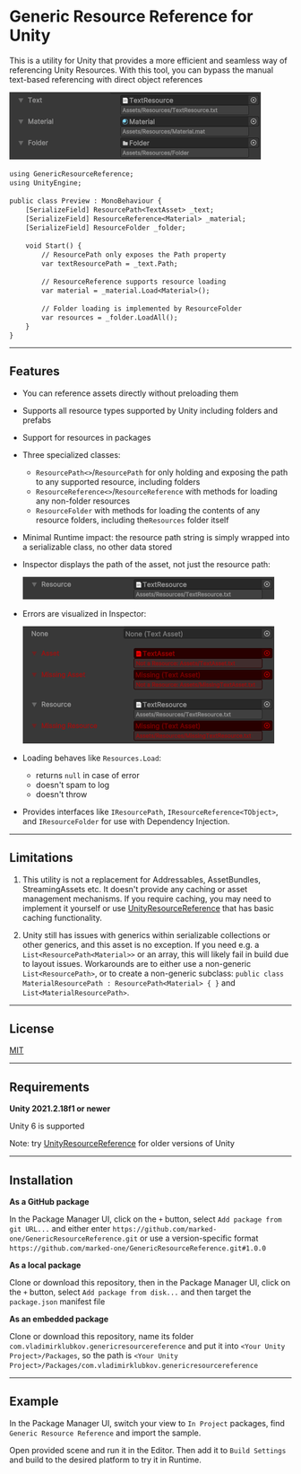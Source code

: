 # Generic Resource Reference for Unity

This is a utility for Unity that provides a more efficient and seamless way of referencing Unity Resources. With this tool, you can bypass the manual text-based referencing with direct object references

![Preview](Documentation~/Preview.png)

```
using GenericResourceReference;
using UnityEngine;

public class Preview : MonoBehaviour {
    [SerializeField] ResourcePath<TextAsset> _text;
    [SerializeField] ResourceReference<Material> _material;
    [SerializeField] ResourceFolder _folder;

    void Start() {
        // ResourcePath only exposes the Path property
        var textResourcePath = _text.Path;
        
        // ResourceReference supports resource loading
        var material = _material.Load<Material>();
        
        // Folder loading is implemented by ResourceFolder
        var resources = _folder.LoadAll(); 
    }
}
```

---

## Features

- You can reference assets directly without preloading them
- Supports all resource types supported by Unity including folders and prefabs
- Support for resources in packages
- Three specialized classes:
  - `ResourcePath<>`/`ResourcePath` for only holding and exposing the path to any supported resource, including folders
  - `ResourceReference<>`/`ResourceReference` with methods for loading any non-folder resources
  - `ResourceFolder` with methods for loading the contents of any resource folders, including the`Resources` folder itself
- Minimal Runtime impact: the resource path string is simply wrapped into a serializable class, no other data stored
- Inspector displays the path of the asset, not just the resource path:

  ![AssetPath](Documentation~/AssetPath.png)

- Errors are visualized in Inspector:

  ![ErrorVisuals](Documentation~/ErrorVisuals.png)

- Loading behaves like `Resources.Load`:
  - returns `null` in case of error
  - doesn't spam to log
  - doesn't throw

- Provides interfaces like `IResourcePath`, `IResourceReference<TObject>`, and `IResourceFolder` for use with Dependency Injection.

---

## Limitations

1. This utility is not a replacement for Addressables, AssetBundles, StreamingAssets etc. It doesn't provide any caching or asset management mechanisms. If you require caching, you may need to implement it yourself or use [UnityResourceReference](https://github.com/paulhayes/UnityResourceReference) that has basic caching functionality.

2. Unity still has issues with generics within serializable collections or other generics, and this asset is no exception. If you need e.g. a `List<ResourcePath<Material>>` or an array, this will likely fail in build due to layout issues. Workarounds are to either use a non-generic `List<ResourcePath>`, or to create a non-generic subclass: `public class MaterialResourcePath : ResourcePath<Material> { }` and  `List<MaterialResourcePath>`.

---

## License

[MIT](LICENSE.md)

---

## Requirements

**Unity 2021.2.18f1 or newer**

Unity 6 is supported

Note: try [UnityResourceReference](https://github.com/paulhayes/UnityResourceReference) for older versions of Unity

---

## Installation

**As a GitHub package**

In the Package Manager UI, click on the `+` button, select `Add package from git URL...` and either enter `https://github.com/marked-one/GenericResourceReference.git` or use a version-specific format `https://github.com/marked-one/GenericResourceReference.git#1.0.0`


**As a local package**

Clone or download this repository, then in the Package Manager UI, click on the `+` button, select `Add package from disk...` and then target the `package.json` manifest file


**As an embedded package**

Clone or download this repository, name its folder `com.vladimirklubkov.genericresourcereference` and put it into `<Your Unity Project>/Packages`, so the path is `<Your Unity Project>/Packages/com.vladimirklubkov.genericresourcereference`

---

## Example

In the Package Manager UI, switch your view to `In Project` packages, find `Generic Resource Reference` and import the sample.

Open provided scene and run it in the Editor. Then add it to `Build Settings` and build to the desired platform to try it in Runtime.
